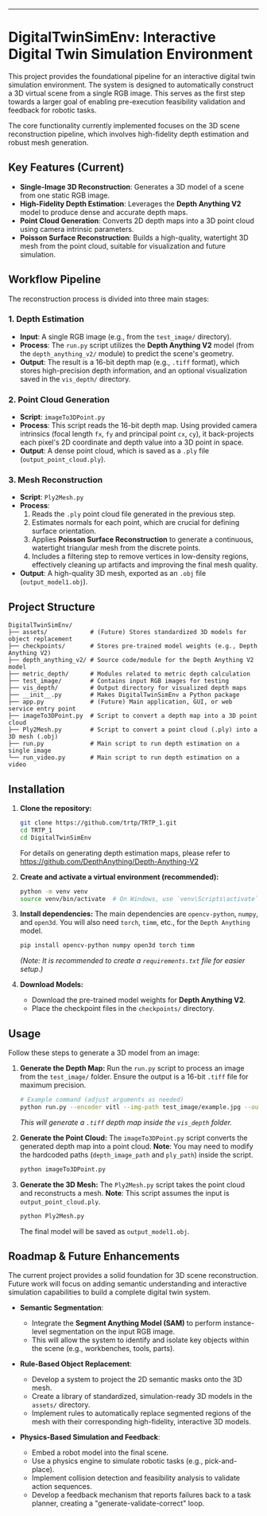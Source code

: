 
---

# DigitalTwinSimEnv: Interactive Digital Twin Simulation Environment

This project provides the foundational pipeline for an interactive digital twin simulation environment. The system is designed to automatically construct a 3D virtual scene from a single RGB image. This serves as the first step towards a larger goal of enabling pre-execution feasibility validation and feedback for robotic tasks.

The core functionality currently implemented focuses on the 3D scene reconstruction pipeline, which involves high-fidelity depth estimation and robust mesh generation.

## Key Features (Current)

-   **Single-Image 3D Reconstruction**: Generates a 3D model of a scene from one static RGB image.
-   **High-Fidelity Depth Estimation**: Leverages the **Depth Anything V2** model to produce dense and accurate depth maps.
-   **Point Cloud Generation**: Converts 2D depth maps into a 3D point cloud using camera intrinsic parameters.
-   **Poisson Surface Reconstruction**: Builds a high-quality, watertight 3D mesh from the point cloud, suitable for visualization and future simulation.

## Workflow Pipeline

The reconstruction process is divided into three main stages:

### 1. Depth Estimation
-   **Input**: A single RGB image (e.g., from the `test_image/` directory).
-   **Process**: The `run.py` script utilizes the **Depth Anything V2** model (from the `depth_anything_v2/` module) to predict the scene's geometry.
-   **Output**: The result is a 16-bit depth map (e.g., `.tiff` format), which stores high-precision depth information, and an optional visualization saved in the `vis_depth/` directory.

### 2. Point Cloud Generation
-   **Script**: `imageTo3DPoint.py`
-   **Process**: This script reads the 16-bit depth map. Using provided camera intrinsics (focal length `fx`, `fy` and principal point `cx`, `cy`), it back-projects each pixel's 2D coordinate and depth value into a 3D point in space.
-   **Output**: A dense point cloud, which is saved as a `.ply` file (`output_point_cloud.ply`).

### 3. Mesh Reconstruction
-   **Script**: `Ply2Mesh.py`
-   **Process**:
    1.  Reads the `.ply` point cloud file generated in the previous step.
    2.  Estimates normals for each point, which are crucial for defining surface orientation.
    3.  Applies **Poisson Surface Reconstruction** to generate a continuous, watertight triangular mesh from the discrete points.
    4.  Includes a filtering step to remove vertices in low-density regions, effectively cleaning up artifacts and improving the final mesh quality.
-   **Output**: A high-quality 3D mesh, exported as an `.obj` file (`output_model1.obj`).

## Project Structure

```
DigitalTwinSimEnv/
├── assets/            # (Future) Stores standardized 3D models for object replacement
├── checkpoints/       # Stores pre-trained model weights (e.g., Depth Anything V2)
├── depth_anything_v2/ # Source code/module for the Depth Anything V2 model
├── metric_depth/      # Modules related to metric depth calculation
├── test_image/        # Contains input RGB images for testing
├── vis_depth/         # Output directory for visualized depth maps
├── __init__.py        # Makes DigitalTwinSimEnv a Python package
├── app.py             # (Future) Main application, GUI, or web service entry point
├── imageTo3DPoint.py  # Script to convert a depth map into a 3D point cloud
├── Ply2Mesh.py        # Script to convert a point cloud (.ply) into a 3D mesh (.obj)
├── run.py             # Main script to run depth estimation on a single image
└── run_video.py       # Main script to run depth estimation on a video
```

## Installation

1.  **Clone the repository:**
    ```bash
    git clone https://github.com/trtp/TRTP_1.git
    cd TRTP_1
    cd DigitalTwinSimEnv
    ```
    For details on generating depth estimation maps, please refer to https://github.com/DepthAnything/Depth-Anything-V2

2.  **Create and activate a virtual environment (recommended):**
    ```bash
    python -m venv venv
    source venv/bin/activate  # On Windows, use `venv\Scripts\activate`
    ```

3.  **Install dependencies:**
    The main dependencies are `opencv-python`, `numpy`, and `open3d`. You will also need `torch`, `timm`, etc., for the `Depth Anything` model.
    ```bash
    pip install opencv-python numpy open3d torch timm
    ```
    *(Note: It is recommended to create a `requirements.txt` file for easier setup.)*

4.  **Download Models:**
    - Download the pre-trained model weights for **Depth Anything V2**.
    - Place the checkpoint files in the `checkpoints/` directory.

## Usage

Follow these steps to generate a 3D model from an image:

1.  **Generate the Depth Map:**
    Run the `run.py` script to process an image from the `test_image/` folder. Ensure the output is a 16-bit `.tiff` file for maximum precision.
    ```bash
    # Example command (adjust arguments as needed)
    python run.py --encoder vitl --img-path test_image/example.jpg --outdir vis_depth
    ```
    *This will generate a `.tiff` depth map inside the `vis_depth` folder.*

2.  **Generate the Point Cloud:**
    The `imageTo3DPoint.py` script converts the generated depth map into a point cloud.
    **Note**: You may need to modify the hardcoded paths (`depth_image_path` and `ply_path`) inside the script.
    ```bash
    python imageTo3DPoint.py
    ```

3.  **Generate the 3D Mesh:**
    The `Ply2Mesh.py` script takes the point cloud and reconstructs a mesh.
    **Note**: This script assumes the input is `output_point_cloud.ply`.
    ```bash
    python Ply2Mesh.py
    ```
    The final model will be saved as `output_model1.obj`.

## Roadmap & Future Enhancements

The current project provides a solid foundation for 3D scene reconstruction. Future work will focus on adding semantic understanding and interactive simulation capabilities to build a complete digital twin system.

-   **Semantic Segmentation**:
    -   Integrate the **Segment Anything Model (SAM)** to perform instance-level segmentation on the input RGB image.
    -   This will allow the system to identify and isolate key objects within the scene (e.g., workbenches, tools, parts).

-   **Rule-Based Object Replacement**:
    -   Develop a system to project the 2D semantic masks onto the 3D mesh.
    -   Create a library of standardized, simulation-ready 3D models in the `assets/` directory.
    -   Implement rules to automatically replace segmented regions of the mesh with their corresponding high-fidelity, interactive 3D models.

-   **Physics-Based Simulation and Feedback**:
    -   Embed a robot model into the final scene.
    -   Use a physics engine to simulate robotic tasks (e.g., pick-and-place).
    -   Implement collision detection and feasibility analysis to validate action sequences.
    -   Develop a feedback mechanism that reports failures back to a task planner, creating a "generate-validate-correct" loop.